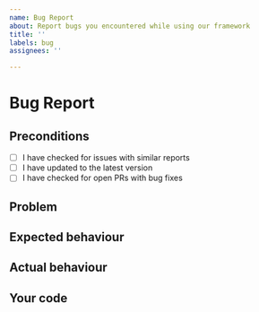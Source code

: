 ```yaml
---
name: Bug Report
about: Report bugs you encountered while using our framework
title: ''
labels: bug
assignees: ''

---
```


# Bug Report

## Preconditions

- [ ] I have checked for issues with similar reports
- [ ] I have updated to the latest version
- [ ] I have checked for open PRs with bug fixes

## Problem

<!--
Describe your problem as detailed as possible.
That helps us to identify your problem and help you or fix the bug.
-->

## Expected behaviour

<!--
Describe which behaviour you would expect.
-->

## Actual behaviour

<!--
Describe what actually happens.
-->

## Your code

<!-- Paste the problematic code into the code block below -->
```

```
